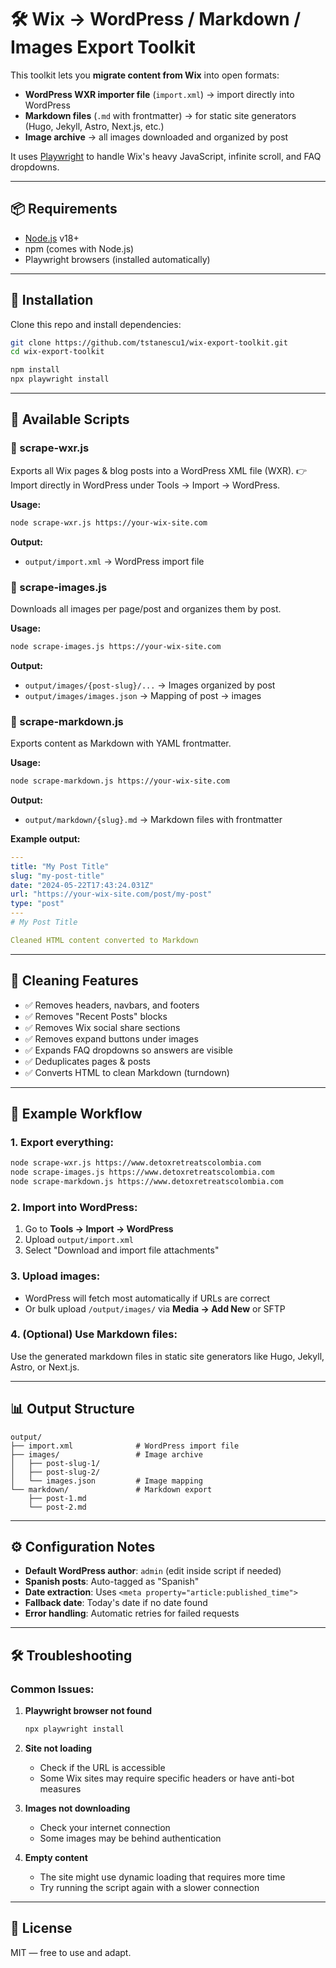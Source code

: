 # 🛠 Wix → WordPress / Markdown / Images Export Toolkit

This toolkit lets you **migrate content from Wix** into open formats:

- **WordPress WXR importer file** (`import.xml`) → import directly into WordPress  
- **Markdown files** (`.md` with frontmatter) → for static site generators (Hugo, Jekyll, Astro, Next.js, etc.)  
- **Image archive** → all images downloaded and organized by post  

It uses [Playwright](https://playwright.dev/) to handle Wix's heavy JavaScript, infinite scroll, and FAQ dropdowns.

---

## 📦 Requirements

- [Node.js](https://nodejs.org/) v18+  
- npm (comes with Node.js)  
- Playwright browsers (installed automatically)

---

## 📂 Installation

Clone this repo and install dependencies:

```bash
git clone https://github.com/tstanescu1/wix-export-toolkit.git
cd wix-export-toolkit

npm install
npx playwright install
```

---

## 📜 Available Scripts

### 🔹 scrape-wxr.js
Exports all Wix pages & blog posts into a WordPress XML file (WXR).
👉 Import directly in WordPress under Tools → Import → WordPress.

**Usage:**
```bash
node scrape-wxr.js https://your-wix-site.com
```

**Output:**
- `output/import.xml` → WordPress import file

### 🔹 scrape-images.js
Downloads all images per page/post and organizes them by post.

**Usage:**
```bash
node scrape-images.js https://your-wix-site.com
```

**Output:**
- `output/images/{post-slug}/...` → Images organized by post
- `output/images/images.json` → Mapping of post → images

### 🔹 scrape-markdown.js
Exports content as Markdown with YAML frontmatter.

**Usage:**
```bash
node scrape-markdown.js https://your-wix-site.com
```

**Output:**
- `output/markdown/{slug}.md` → Markdown files with frontmatter

**Example output:**
```yaml
---
title: "My Post Title"
slug: "my-post-title"
date: "2024-05-22T17:43:24.031Z"
url: "https://your-wix-site.com/post/my-post"
type: "post"
---
# My Post Title

Cleaned HTML content converted to Markdown
```

---

## 🧹 Cleaning Features

- ✅ Removes headers, navbars, and footers
- ✅ Removes "Recent Posts" blocks  
- ✅ Removes Wix social share sections
- ✅ Removes expand buttons under images
- ✅ Expands FAQ dropdowns so answers are visible
- ✅ Deduplicates pages & posts
- ✅ Converts HTML to clean Markdown (turndown)

---

## 🚀 Example Workflow

### 1. Export everything:
```bash
node scrape-wxr.js https://www.detoxretreatscolombia.com
node scrape-images.js https://www.detoxretreatscolombia.com
node scrape-markdown.js https://www.detoxretreatscolombia.com
```

### 2. Import into WordPress:
1. Go to **Tools → Import → WordPress**
2. Upload `output/import.xml`
3. Select "Download and import file attachments"

### 3. Upload images:
- WordPress will fetch most automatically if URLs are correct
- Or bulk upload `/output/images/` via **Media → Add New** or SFTP

### 4. (Optional) Use Markdown files:
Use the generated markdown files in static site generators like Hugo, Jekyll, Astro, or Next.js.

---

## 📊 Output Structure

```
output/
├── import.xml              # WordPress import file
├── images/                 # Image archive
│   ├── post-slug-1/
│   ├── post-slug-2/
│   └── images.json         # Image mapping
└── markdown/               # Markdown export
    ├── post-1.md
    └── post-2.md
```

---

## ⚙️ Configuration Notes

- **Default WordPress author**: `admin` (edit inside script if needed)
- **Spanish posts**: Auto-tagged as "Spanish"  
- **Date extraction**: Uses `<meta property="article:published_time">`
- **Fallback date**: Today's date if no date found
- **Error handling**: Automatic retries for failed requests

---

## 🛠 Troubleshooting

### Common Issues:

1. **Playwright browser not found**
   ```bash
   npx playwright install
   ```

2. **Site not loading**
   - Check if the URL is accessible
   - Some Wix sites may require specific headers or have anti-bot measures

3. **Images not downloading**
   - Check your internet connection
   - Some images may be behind authentication

4. **Empty content**
   - The site might use dynamic loading that requires more time
   - Try running the script again with a slower connection

---

## 📖 License

MIT — free to use and adapt.